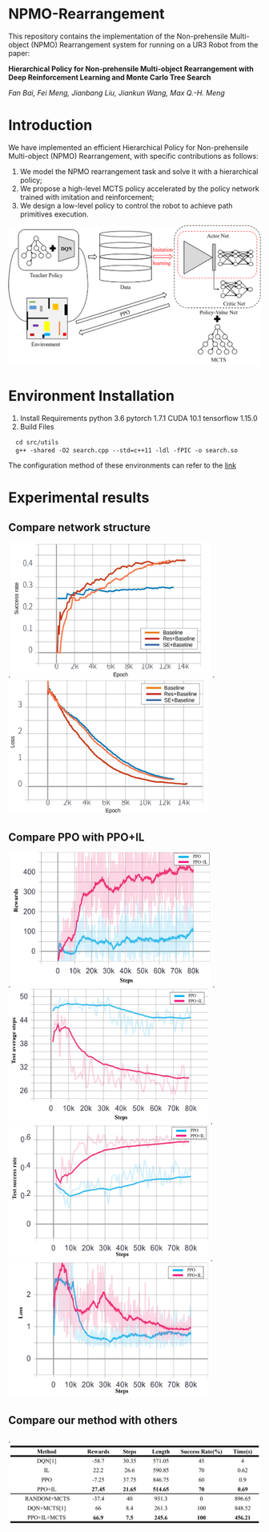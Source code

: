 # NPMO-Rearrangement
This repository contains the implementation of the Non-prehensile Multi-object (NPMO) Rearrangement system for running on a UR3 Robot from the paper:

**Hierarchical Policy for Non-prehensile Multi-object Rearrangement with Deep Reinforcement Learning and Monte Carlo Tree Search**

*Fan Bai, Fei Meng, Jianbang Liu, Jiankun Wang, Max Q.-H. Meng*

# Introduction
We have implemented an efficient Hierarchical Policy for Non-prehensile Multi-object (NPMO) Rearrangement, with specific contributions as follows:
1. We model the NPMO rearrangement task and solve it with a hierarchical policy;
2. We propose a high-level MCTS policy accelerated by the policy network trained with imitation and reinforcement;
3. We design a low-level policy to control the robot to achieve path primitives execution.

![image](https://github.com/baifanxxx/IPM-MovePlanner/blob/main/IPM-MovePlaner/figs/Structure_diagram.png)

# Environment Installation
1. Install Requirements
  python 3.6
  pytorch 1.7.1
  CUDA 10.1
  tensorflow 1.15.0
2. Build Files 
```
  cd src/utils
  g++ -shared -O2 search.cpp --std=c++11 -ldl -fPIC -o search.so
```
The configuration method of these environments can refer to the [link](https://github.com/HanqingWangAI/SceneMover)

# Experimental results
## Compare network structure
.<img src="https://github.com/baifanxxx/IPM-MovePlanner/blob/main/IPM-MovePlaner/figs/net_success_rate.jpg" width="400" height="270" />
.<img src="https://github.com/baifanxxx/IPM-MovePlanner/blob/main/IPM-MovePlaner/figs/net_loss.jpg" width="400" height="270" />

## Compare PPO with PPO+IL
.<img src="https://github.com/baifanxxx/IPM-MovePlanner/blob/main/IPM-MovePlaner/figs/rewards.png" width="400" height="270" />
.<img src="https://github.com/baifanxxx/IPM-MovePlanner/blob/main/IPM-MovePlaner/figs/test_average_step.png" width="400" height="270" />
.<img src="https://github.com/baifanxxx/IPM-MovePlanner/blob/main/IPM-MovePlaner/figs/test_success_rate.png" width="400" height="270" />
.<img src="https://github.com/baifanxxx/IPM-MovePlanner/blob/main/IPM-MovePlaner/figs/loss.png" width="400" height="270" />

## Compare our method with others
.<img src="https://github.com/baifanxxx/IPM-MovePlanner/blob/main/IPM-MovePlaner/figs/table.jpg"/>
<!--  
>### Remark
>Part of the code in this project refers to [SceneMover](https://github.com/HanqingWangAI/SceneMover), if you use the code of this project, please refer to this project and >[SceneMover](https://github.com/HanqingWangAI/SceneMover)
--> 
